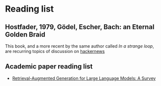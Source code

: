 # Reading list

## Hostfader, 1979, Gödel, Escher, Bach: an Eternal Golden Braid

This book, and a more recent by the same author called *In a strange loop*, are recurring topics of discussion on
[hackernews](https://hn.algolia.com/?dateRange=all&page=0&prefix=false&query=Hofstadter&sort=byPopularity&type=story)

## Academic paper reading list

- [Retrieval-Augmented Generation for Large Language Models:
  A Survey](https://arxiv.org/abs/2312.10997)

